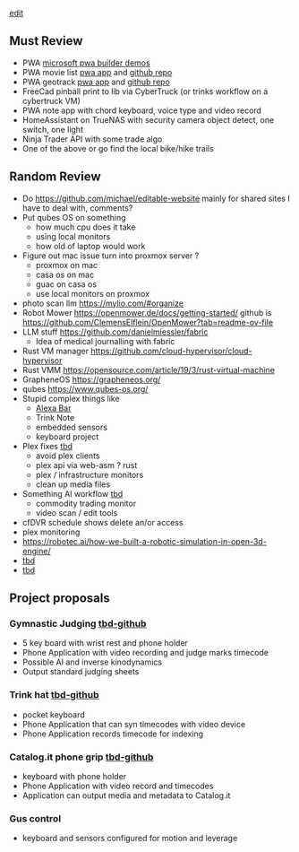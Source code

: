 [edit](https://github.com/christrees/wip/edit/main/trink/README.md)
## Must Review
- PWA [microsoft pwa builder demos](https://learn.microsoft.com/en-us/microsoft-edge/progressive-web-apps-chromium/demo-pwas)
- PWA movie list [pwa app](https://quirky-rosalind-ac1e65.netlify.app/) and [github repo](https://github.com/captainbrosset/movies-db-pwa)
- PWA geotrack [pwa app](https://captainbrosset.github.io/mytracks/) and [github repo](https://github.com/captainbrosset/mytracks)
- FreeCad pinball print to lib via CyberTruck (or trinks workflow on a cybertruck VM)
- PWA note app with chord keyboard, voice type and video record
- HomeAssistant on TrueNAS with security camera object detect, one switch, one light
- Ninja Trader API with some trade algo
- One of the above or go find the local bike/hike trails 

## Random Review
- Do https://github.com/michael/editable-website mainly for shared sites I have to deal with, comments?
- Put qubes OS on something
	- how much cpu does it take
	- using local monitors
	- how old of laptop would work
- Figure out mac issue turn into proxmox server ?
	- proxmox on mac
	- casa os on mac
	- guac on casa os
	- use local monitors on proxmox
- photo scan llm https://mylio.com/#organize
- Robot Mower https://openmower.de/docs/getting-started/ github is https://github.com/ClemensElflein/OpenMower?tab=readme-ov-file
- LLM stuff https://github.com/danielmiessler/fabric
  - Idea of medical journalling with fabric
- Rust VM manager https://github.com/cloud-hypervisor/cloud-hypervisor
- Rust VMM https://opensource.com/article/19/3/rust-virtual-machine
- GrapheneOS https://grapheneos.org/
- qubes https://www.qubes-os.org/
- Stupid complex things like
  - [Alexa Bar](https://www.youtube.com/watch?v=hS2t1lE9l5Y)
  - Trink Note
  - embedded sensors
  - keyboard project
- Plex fixes [tbd]()
  - avoid plex clients
  - plex api via web-asm ? rust
  - plex / infrastructure monitors
  - clean up media files
- Something AI workflow [tbd]()
  - commodity trading monitor
  - video scan / edit tools
- cfDVR schedule shows delete an/or access
- plex monitoring
- https://robotec.ai/how-we-built-a-robotic-simulation-in-open-3d-engine/
- [tbd]()
- [tbd]()

## Project proposals

### Gymnastic Judging [tbd-github]()
- 5 key board with wrist rest and phone holder
- Phone Application with video recording and judge marks timecode
- Possible AI and inverse kinodynamics
- Output standard judging sheets

### Trink hat [tbd-github]()
- pocket keyboard
- Phone Application that can syn timecodes with video device
- Phone Application records timecode for indexing

### Catalog.it phone grip [tbd-github]()
- keyboard with phone holder
- Phone Application with video record and timecodes
- Application can output media and metadata to Catalog.it

### Gus control
- keyboard and sensors configured for motion and leverage
